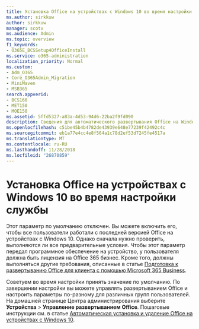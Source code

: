 ```yaml
---
title: Установка Office на устройствах с Windows 10 во время настройки службы
ms.author: sirkkuw
author: sirkkuw
manager: scotv
ms.audience: Admin
ms.topic: overview
f1_keywords:
- O365E_BCSSetup4OfficeInstall
ms.service: o365-administration
localization_priority: Normal
ms.custom:
- Adm_O365
- Core_O365Admin_Migration
- MiniMaven
- MSB365
search.appverid:
- BCS160
- MET150
- MOE150
ms.assetid: 5ffd5327-a83a-4d53-94d6-22ba2f9fd090
description: Сведения для автоматического развертывания Office на Windows 10 устройства во время установки.
ms.openlocfilehash: c51be45b4b4782de43939e648e77239f42492c4c
ms.sourcegitcommit: eb1a77e4cc4e8f564a1c78d2ef53d7245fe4517a
ms.translationtype: MT
ms.contentlocale: ru-RU
ms.lasthandoff: 11/28/2018
ms.locfileid: "26870859"
---
```

# <a name="install-office-on-windows-10-during-setup"></a>Установка Office на устройствах с Windows 10 во время настройки службы

Этот параметр по умолчанию отключен. Вы можете включить его, чтобы все пользователи работали с последней версией Office на устройствах с Windows 10. Однако сначала нужно проверить, выполняются ли все предварительные условия. Чтобы этот параметр передал программное обеспечение на устройство, у пользователя должна быть лицензия на Office 365 бизнес. Кроме того, должны выполняться другие требования, описанные в статье [Подготовка к развертыванию Office для клиента с помощью Microsoft 365 Business](prepare-for-office-client-deployment.md). 
  
Советуем во время настройки принять значение по умолчанию. По завершении настройки вы можете управлять развертыванием Office и настроить параметры по-разному для различных групп пользователей. На домашней странице Центра администрирования выберите **Устройства** \> **Управление развертыванием Office**. Пошаговые инструкции см. в статье [Автоматическая установка и удаление Office на устройствах с Windows 10](auto-install-or-uninstall-office.md).
  

